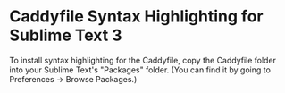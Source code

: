 Caddyfile Syntax Highlighting for Sublime Text 3
================================================

To install syntax highlighting for the Caddyfile, copy the Caddyfile folder into your Sublime Text's "Packages" folder. (You can find it by going to Preferences -> Browse Packages.)